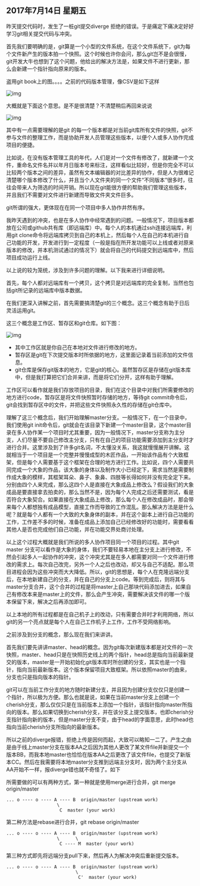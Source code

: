 ## 2017年7月14日 星期五

昨天提交代码时，发生了一桩git提交diverge 拒绝的错误。于是痛定下痛决定好好学习git相关提交代码与冲突。

首先我们要明确的是，git算是一个小型的文件系统，在这个文件系统下，git为每个文件新产生的版本拍一个快照。这个时候也许你会问，那么git岂不是会很慢，git开发大牛也想到了这个问题，他给出的解决方法是，如果文件不进行更新，那么会新建一个指针指向原来的版本。

盗用git book上的图。。。。之前的代码版本管理，像CSV是如下这样

![img](https://git-scm.com/book/en/v2/images/deltas.png)

大概就是下面这个意思。是不是很清楚？不清楚稍后再回来说说

![img](https://git-scm.com/book/en/v2/images/snapshots.png)

其中有一点需要理解的是git 的每一个版本都是对当前git库所有文件的快照，git不参与文件的整理工作，而是协助开发人员管理这些版本，以便个人或多人协作完成项目的便捷。

比如说，在没有版本管理工具的年代，人们是对一个文件有修改了，就新建一个文件，重命名文件名并以年月日版本号来标注，这样看似比较好，但是你完全不可以比较两个版本之间的差异，虽然有文本编辑器的对比差异的协作，但是人为很难记清楚哪个版本修改了什么，并且当个人文件夹的同一个文件“不同版本”很多时，往往会带来人为筛选的时间开销。所以现在git能很方便的帮助我们管理这些版本，并且我们不需要对文件进行新建而导致文件夹文件巨多。

git所谓的强大，更体现在在同一个项目中多人协作井然有序。

我昨天遇到的冲突，也是在多人协作中经常遇到的问题。一般情况下，项目版本都放在公司或github共有库（即远端库）中。每个人的本机通过ssh连接远端库，利用git clone命令将远端库拷贝到自己的本机上，然后每个人在自己的本机进行自己功能的开发，开发进行到一定程度（一般是指在所开发功能可以上线或者对原来版本的修改，并本机测试通过的情况下）就会将自己的代码提交到远端库中，然后项目成功运行上线。

以上说的较为笼统，涉及到许多问题的理解。以下我来进行详细说明。

首先，每个人都对远端库有一个拷贝，这个拷贝是对远端库的完全复制，当然也包括git所记录的远端库中版本数据。

在我们更深入讲解之前，首先需要搞清楚git的三个概念。这三个概念有助于日后灵活运用git。

这三个概念是工作区、暂存区和git仓库。如下图：

![img](https://git-scm.com/book/en/v2/images/areas.png)

- 其中工作区就是你自己在本地对文件进行修改的地方。
- 暂存区是git在下次提交版本时所依据的地方，这里面记录着当前添加的文件信息。
- git仓库是保存git版本的地方，它是git的核心。虽然暂存区是存储在git版本库中，但是我打算把它们合并来讲，而是将它们分开，这样有助于理解。

工作区可以看作就是我们存放项目的目录，我们在这个目录中对我们所需要修改的地方进行code，暂存区是将文件快照暂时存储的地方，等待git commit命令后，git会找到暂存区中的文件，并把这些文件快照永久性的存储在git仓库中。

理解了这三个概念后，我们开始理解master分支。一般情况下，在一个目录中，我们使用git init命令后，git就会在该目录下新建一个master目录，这个master目录在多人协作某一个项目时尤其重要，因为一般情况下，master分支称为主分支，人们尽量不要自己修改主分支，只有在自己的项目功能需要添加到主分支时才进行合并。这里涉及到了许多git名词，不太懂没关系，我这就慢慢展开讲解。这就相当于一个项目是一个完整并慢慢成型的木匠作品，一开始该作品有个大致框架，但是每个人需要基于这个框架在合理的地方进行工作。比如说，四个人需要共同完成一个大象的作品，该大象的身体以及制作大小已经定下，需求当然是需要制作成大象的模样，其框架耳朵、鼻子、象鼻、四肢等长得如何并没有完全定下来。分别由四个人来完成，那么这四个人是直接在大象成品上修改么？假设我们的大象成品是要直接拿去拍卖的，那么当然不是，因为每个人完成之后还需要测试，看是否符合大象契合。如果直接在大象成品上修改，那么每个人在修改成品时，那会带来每个人都想独有成品模型，直接工作而导致的工作混乱。那么解决方法是是什么呢？就是每个人都有一个大致的大象身体的副本，并在这个副本上进行自己功能的工作，工作差不多的时候，准备在成品上添加自己已经修改好的功能时，需要看看其他人是否也完成他们自己功能，并在功能交界处商讨处理。

以上这个过程大概就是我们所说的多人协作项目同一个项目的过程。其中git master 分支可以看作是大象的身体，我们不要轻易本地在主分支上进行修改，不然会引起多人一起协作的冲突，这个冲突尤其是在多人都需要对同一个文件进行修改的需求上。每次自己改完，另外一个人之后也改动，却又与自己不适配。那么项目进程会因为这些冲突而大大降低。所以，git的思想是，每个人在克隆远端分支后，在本地新建自己的分支，并在自己的分支上code。等到完成后，则将其与master分支合并，这个合并的过程是将master上自己那块代码添加进去，如果自己有修改本来是master上的文件，那么会产生冲突，需要解决该文件的哪一个版本保留下来，解决之后再添加即可。

以上本地的所有过程都是在自己机子上的改动，只有需要合并时才利用网络，所以git的另一个亮点就是每个人在自己工作机子上工作，工作不受网络影响。

之前涉及到分支的概念，那么现在我们来讲讲。

首先我们要先讲讲master、head的概念。因为git每次新建版本都是对文件的一次快照，master、head只是在快照历史线上的两个指针，head总是指向当前最新提交的版本，master是一开始初始化git版本库时所创建的分支，其实也是一个指针，指向当前最新版本。这个版本保留项目大致框架。所以依照master的由来，分支也只是指向版本的指针。

git可以在当前工作分支的地方随时新建分支，并且因为创建分支仅仅只是创建一个指针，所以极为方便。那么也就是说，如果在当前master分支上创建一个cherish分支，那么仅仅只是在当前版本上添加一个指针，该指针指向master所指向的版本。那么如果切换到cherish分支，并在该分支上提交版本，也即cherish分支指针指向新的版本，但是master分支不变，由于head的字面意思，此时head也指向当前cherish分支所指向的最新版本。

所以之前的diverge报错，拒绝上传是因何而起，大致可以略知一二了。产生之由是由于线上master分支在版本AA之后因为其他人更改了某文件file并新提交一个版本BB，而我本地master也恰恰在版本AA之后更改了该文件file，也提交了新版本CC。然后在我需要将本地master分支推到远端主分支时，因为两个主分支从AA开始不一样，报diverge错也就不奇怪了。如下

所需要做的可以有两种方式，第一种就是使用merge进行合并，git merge origin/master

```
... o ---- o ---- A ---- B  origin/master (upstream work)
                   \
                    C  master (your work)
```

第二种方法是rebase进行合并，git rebase origin/master

```
... o ---- o ---- A ---- B  origin/master (upstream work)
                   \      \
                    C ---- M  master (your work)
```

第三种方式即先将远端分支pull下来，然后再人为解决冲突后重新提交版本。

```
... o ---- o ---- A ---- B  origin/master (upstream work)
                          \
                           C'  master (your work)
```